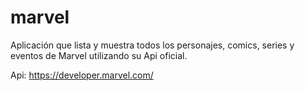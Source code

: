 # marvel

Aplicación que lista y muestra todos los personajes, comics, series y eventos de Marvel utilizando su Api oficial.

Api: https://developer.marvel.com/
